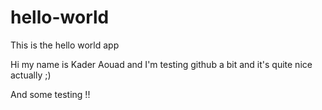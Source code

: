 # hello-world
This is the hello world app

Hi my name is Kader Aouad and I'm testing github a bit and
it's quite nice actually ;)

And some testing !!